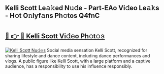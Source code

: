 ## Kelli Scott Le𝚊𝚔ed N𝚞𝚍e - Part-EAo Vi𝚍eo Le𝚊𝚔s - H𝚘t O𝚗lyf𝚊ns Ph𝚘tos Q4fnC

# <h2><a href="http://hf8bctt.feru.top/?c=Kelli+Scott">🔗 👉 🔴 Kelli Scott Vi𝚍𝚎o Ph𝚘t𝚘𝚜</a></h2>

[![Kelli Scott Nu𝚍𝚎s](https://i.imgur.com/0TWrTi3.gif)](http://hf8bctt.feru.top/?c=Kelli+Scott)
Social media sensation Kelli Scott, recognized for sharing lifestyle and dance content, including dance performances and vlogs. A public figure like Kelli Scott, with a large platform and a captive audience, has a responsibility to use his influence responsibly. 
